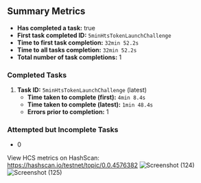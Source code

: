 
## Summary Metrics

- **Has completed a task:** true
- **First task completed ID:** `5minHtsTokenLaunchChallenge`
- **Time to first task completion:** `32min 52.2s`
- **Time to all tasks completion:** `32min 52.2s`
- **Total number of task completions:** 1

### Completed Tasks
1. **Task ID:** `5minHtsTokenLaunchChallenge` (latest)
   - **Time taken to complete (first):** `4min 8.4s`
   - **Time taken to complete (latest):** `1min 48.4s`
   - **Errors prior to completion:** 1

### Attempted but Incomplete Tasks
- 0


View HCS metrics on HashScan:
 https://hashscan.io/testnet/topic/0.0.4576382 ![Screenshot (124)](https://github.com/user-attachments/assets/3b9af9e5-ef5d-441b-8b01-e4c09611c1c8)
![Screenshot (125)](https://github.com/user-attachments/assets/48759c39-d142-49c5-8e46-5d2e795ffc1a)

